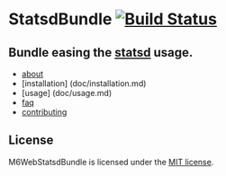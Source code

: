 StatsdBundle [![Build Status](https://travis-ci.org/M6Web/StatsdBundle.png?branch=master)](https://travis-ci.org/M6Web/StatsdBundle)
=======

## Bundle easing the [statsd](https://github.com/etsy/statsd/) usage.

 * [about](doc/about.md)
 * [installation] (doc/installation.md)
 * [usage] (doc/usage.md)
 * [faq](doc/faq.md)
 * [contributing](CONTRIBUTING.md)

## License

M6WebStatsdBundle is licensed under the [MIT license](LICENSE).

